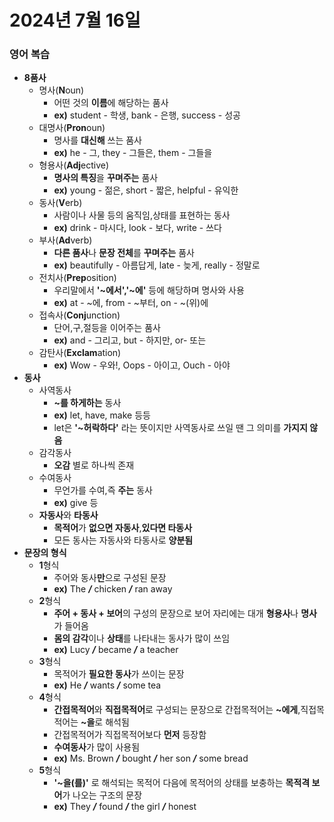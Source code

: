 # 2024년 7월 16일


### 영어 복습
+ **8품사**
    + 명사(**N**oun)
        + 어떤 것의 **이름**에 해당하는 품사
        + **ex)** student - 학생, bank - 은행, success - 성공
    + 대명사(**Pron**oun)
        + 명사를 **대신해** 쓰는 품사
        + **ex)** he - 그, they - 그들은, them - 그들을
    + 형용사(**Adj**ective)
        + **명사의 특징**을 **꾸며주는** 품사
        + **ex)** young - 젊은, short - 짧은, helpful - 유익한
    + 동사(**V**erb)
        + 사람이나 사물 등의 움직임,상태를 표현하는 동사
        + **ex)** drink - 마시다, look - 보다, write - 쓰다
    + 부사(**Ad**verb)
        + **다른 품사**나 **문장 전체**를 **꾸며주는** 품사
        + **ex)** beautifully - 아름답게, late - 늦게, really - 정말로
    + 전치사(**Prep**osition)
        + 우리말에서 **'~에서','~에'** 등에 해당하며 명사와 사용
        + **ex)** at - ~에, from - ~부터, on - ~(위)에
    + 접속사(**Conj**unction)
        + 단어,구,절등을 이어주는 품사
        + **ex)** and - 그리고, but - 하지만, or- 또는
    + 감탄사(**Exclam**ation)
        + **ex)** Wow - 우와!, Oops - 아이고, Ouch - 아야
+ **동사**
    + 사역동사
        + **~를 하게하는** 동사
        + **ex)** let, have, make 등등
        + let은 **'~허락하다'** 라는 뜻이지만 사역동사로 쓰일 땐 그 의미를 **가지지 않음**
    + 감각동사
        + **오감** 별로 하나씩 존재
    + 수여동사
        + 무언가를 수여,즉 **주는** 동사
        + **ex)** give 등
    + **자동사**와 **타동사**
        + **목적어**가 **없으면 자동사**,**있다면 타동사**
        + 모든 동사는 자동사와 타동사로 **양분됨**
+ **문장의 형식**
    + **1**형식
        + 주어와 동사**만**으로 구성된 문장
        + **ex)** The ***/*** chicken ***/*** ran away
    + **2**형식
        + **주어 + 동사 + 보어**의 구성의 문장으로 보어 자리에는 대개 **형용사**나 **명사**가 들어옴
        + **몸의 감각**이나 **상태**를 나타내는 동사가 많이 쓰임
        + **ex)** Lucy ***/*** became ***/*** a teacher
    + **3**형식
        + 목적어가 **필요한 동사**가 쓰이는 문장
        + **ex)** He ***/*** wants ***/*** some tea
    + **4**형식
        + **간접목적어**와 **직접목적어**로 구성되는 문장으로 간접목적어는 **~에게**,직접목적어는 **~을**로 해석됨
        + 간접목적어가 직접목적어보다 **먼저** 등장함
        + **수여동사**가 많이 사용됨
        + **ex)** Ms. Brown ***/*** bought ***/*** her son ***/*** some bread
    + **5**형식
        + **'~을(를)'** 로 해석되는 목적어 다음에 목적어의 상태를 보충하는 **목적격 보어**가 나오는 구조의 문장
        + **ex)** They ***/*** found ***/*** the girl ***/*** honest